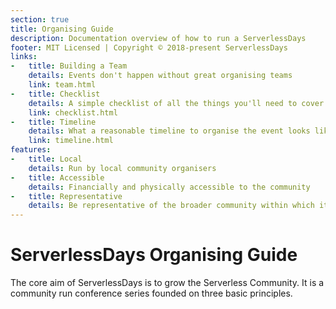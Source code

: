 ```yaml
---
section: true
title: Organising Guide
description: Documentation overview of how to run a ServerlessDays
footer: MIT Licensed | Copyright © 2018-present ServerlessDays
links:
-   title: Building a Team
    details: Events don't happen without great organising teams
    link: team.html
-   title: Checklist
    details: A simple checklist of all the things you'll need to cover off to organise a ServerlessDays event
    link: checklist.html
-   title: Timeline
    details: What a reasonable timeline to organise the event looks like
    link: timeline.html
features:
-   title: Local
    details: Run by local community organisers
-   title: Accessible
    details: Financially and physically accessible to the community
-   title: Representative
    details: Be representative of the broader community within which it exists
---
```


# ServerlessDays Organising Guide

The core aim of ServerlessDays is to grow the Serverless Community. It is a community run conference series founded on three basic principles.

<Features/>

